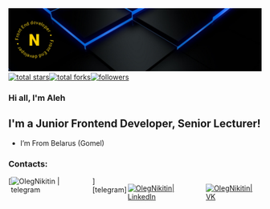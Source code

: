 <img  src="https://github.com/OlegNikitin75/OlegNikitin75/blob/main/assets/bg-img.png">

<div  align="center" >
<div style="display: flex;">
<a  href="https://github.com/OlegNikitin75?tab=repositories&sort=stargazers">
<img  alt="total stars"  title="Total stars on GitHub"  src="https://custom-icon-badges.herokuapp.com/badge/dynamic/json?logo=star&color=000&labelColor=FFD100&label=Stars&style=for-the-badge&query=%24.stars&url=https://api.github-star-counter.workers.dev/user/OlegNikitin75"  /></a>
<a  href="https://github.com/OlegNikitin75?tab=repositories&sort=stargazers">
<img  alt="total forks"  title="Total forks on GitHub"  src="https://custom-icon-badges.herokuapp.com/badge/dynamic/json?logo=fork&color=000&labelColor=FFD100&label=Forks&style=for-the-badge&query=%24.forks&url=https://api.github-star-counter.workers.dev/user/OlegNikitin75"  /></a>
<a  href="https://github.com/OlegNikitin75">
<img  alt="followers"  title="Follow me on Github"  src="https://custom-icon-badges.herokuapp.com/github/followers/OlegNikitin75?color=000&labelColor=FFD100&style=for-the-badge&logo=person-add&label=Follow&logoColor=fff" /></a>
</div>


</div>

  

###  Hi all, I'm Aleh 

  

##  I'm a Junior Frontend Developer, Senior Lecturer!

  

-   I’m From Belarus (Gomel)

###  Contacts:

<div style="display: flex; justify-content: center">
[<img style="margin-right: 10px;" alt="OlegNikitin | telegram"  src="https://img.shields.io/badge/telegram-64aadd.svg?&style=for-the-badge&logo=telegram&logoColor=fff"  />][telegram]

[<img style="margin-right: 10px;" alt="OlegNikitin| LinkedIn"  src="https://img.shields.io/badge/linkedin-0077B5.svg?&style=for-the-badge&logo=linkedin&logoColor=fff"  />][linkedin]

[<img  alt="OlegNikitin| VK"  src="https://img.shields.io/badge/vk-4680C2.svg?&style=for-the-badge&logo=vk&logoColor=fff"  />][vk]
</div>



[telegram]:  https://t.me/oleg_nikitin1975
[linkedin]:  https://vk.com/away.php?utf=1&to=https%3A%2F%2Fwww.linkedin.com%2Fin%2F%25D0%25BE%25D0%25BB%25D0%25B5%25D0%25B3-%25D0%25BD%25D0%25B8%25D0%25BA%25D0%25B8%25D1%2582%25D0%25B8%25D0%25BD-4b280819b
[vk]:  https://vk.com/nov075
